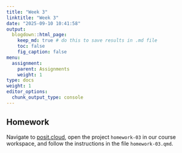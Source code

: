 ```yaml
---
title: "Week 3"
linktitle: "Week 3"
date: "2025-09-10 10:41:58"
output:
  blogdown::html_page:
    keep_md: true # do this to save results in .md file
    toc: false
    fig_caption: false
menu:
  assignment:
    parent: Assignments
    weight: 1
type: docs
weight: 1
editor_options:
  chunk_output_type: console
---
```


## Homework

Navigate to [posit.cloud](http://posit.cloud), open the project `homework-03` in our course workspace, and follow the instructions in the file `homework-03.qmd`.

